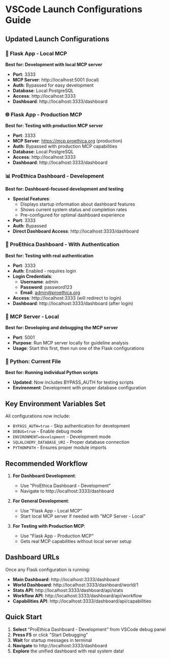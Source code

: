 # VSCode Launch Configurations Guide

## Updated Launch Configurations

### 🚀 Flask App - Local MCP
**Best for: Development with local MCP server**
- **Port**: 3333
- **MCP Server**: http://localhost:5001 (local)
- **Auth**: Bypassed for easy development
- **Database**: Local PostgreSQL
- **Access**: http://localhost:3333
- **Dashboard**: http://localhost:3333/dashboard

### 🌐 Flask App - Production MCP  
**Best for: Testing with production MCP server**
- **Port**: 3333
- **MCP Server**: https://mcp.proethica.org (production)
- **Auth**: Bypassed with production MCP capabilities
- **Database**: Local PostgreSQL
- **Access**: http://localhost:3333
- **Dashboard**: http://localhost:3333/dashboard

### 📊 ProEthica Dashboard - Development
**Best for: Dashboard-focused development and testing**
- **Special Features**: 
  - Displays startup information about dashboard features
  - Shows current system status and completion rates
  - Pre-configured for optimal dashboard experience
- **Port**: 3333
- **Auth**: Bypassed
- **Direct Dashboard Access**: http://localhost:3333/dashboard

### 🔐 ProEthica Dashboard - With Authentication
**Best for: Testing with real authentication**
- **Port**: 3333
- **Auth**: Enabled - requires login
- **Login Credentials**:
  - **Username**: admin
  - **Password**: password123
  - **Email**: admin@proethica.org
- **Access**: http://localhost:3333 (will redirect to login)
- **Dashboard**: http://localhost:3333/dashboard (after login)

### 🔧 MCP Server - Local
**Best for: Developing and debugging the MCP server**
- **Port**: 5001
- **Purpose**: Run MCP server locally for guideline analysis
- **Usage**: Start this first, then run one of the Flask configurations

### 🐍 Python: Current File
**Best for: Running individual Python scripts**
- **Updated**: Now includes BYPASS_AUTH for testing scripts
- **Environment**: Development with proper database configuration

## Key Environment Variables Set

All configurations now include:
- `BYPASS_AUTH=true` - Skip authentication for development
- `DEBUG=true` - Enable debug mode
- `ENVIRONMENT=development` - Development mode
- `SQLALCHEMY_DATABASE_URI` - Proper database connection
- `PYTHONPATH` - Ensures proper module imports

## Recommended Workflow

1. **For Dashboard Development**:
   - Use "ProEthica Dashboard - Development"
   - Navigate to http://localhost:3333/dashboard

2. **For General Development**:
   - Use "Flask App - Local MCP" 
   - Start local MCP server if needed with "MCP Server - Local"

3. **For Testing with Production MCP**:
   - Use "Flask App - Production MCP"
   - Gets real MCP capabilities without local server setup

## Dashboard URLs

Once any Flask configuration is running:
- **Main Dashboard**: http://localhost:3333/dashboard
- **World Dashboard**: http://localhost:3333/dashboard/world/1
- **Stats API**: http://localhost:3333/dashboard/api/stats
- **Workflow API**: http://localhost:3333/dashboard/api/workflow
- **Capabilities API**: http://localhost:3333/dashboard/api/capabilities

## Quick Start

1. **Select** "ProEthica Dashboard - Development" from VSCode debug panel
2. **Press F5** or click "Start Debugging"
3. **Wait** for startup messages in terminal
4. **Navigate** to http://localhost:3333/dashboard
5. **Explore** the unified dashboard with real system data!